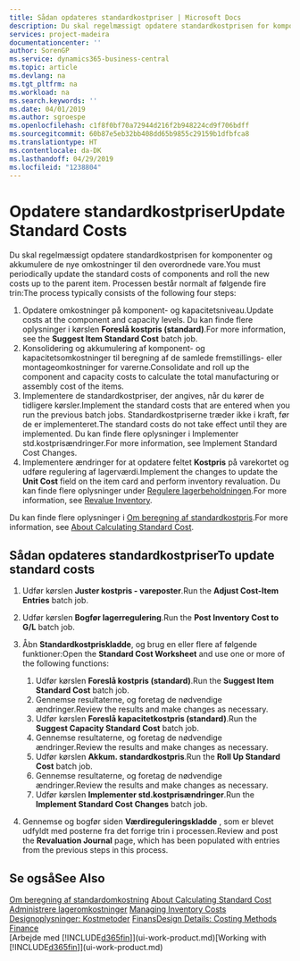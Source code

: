 ```yaml
---
title: Sådan opdateres standardkostpriser | Microsoft Docs
description: Du skal regelmæssigt opdatere standardkostprisen for komponenter og akkumulere de nye omkostninger til den overordnede vare.
services: project-madeira
documentationcenter: ''
author: SorenGP
ms.service: dynamics365-business-central
ms.topic: article
ms.devlang: na
ms.tgt_pltfrm: na
ms.workload: na
ms.search.keywords: ''
ms.date: 04/01/2019
ms.author: sgroespe
ms.openlocfilehash: c1f8f0bf70a72944d216f2b948224cd9f706bdff
ms.sourcegitcommit: 60b87e5eb32bb408dd65b9855c29159b1dfbfca8
ms.translationtype: HT
ms.contentlocale: da-DK
ms.lasthandoff: 04/29/2019
ms.locfileid: "1238804"
---
```

# <a name="update-standard-costs"></a><span data-ttu-id="bc1ac-103">Opdatere standardkostpriser</span><span class="sxs-lookup"><span data-stu-id="bc1ac-103">Update Standard Costs</span></span>
<span data-ttu-id="bc1ac-104">Du skal regelmæssigt opdatere standardkostprisen for komponenter og akkumulere de nye omkostninger til den overordnede vare.</span><span class="sxs-lookup"><span data-stu-id="bc1ac-104">You must periodically update the standard costs of components and roll the new costs up to the parent item.</span></span> <span data-ttu-id="bc1ac-105">Processen består normalt af følgende fire trin:</span><span class="sxs-lookup"><span data-stu-id="bc1ac-105">The process typically consists of the following four steps:</span></span>  

1.  <span data-ttu-id="bc1ac-106">Opdatere omkostninger på komponent- og kapacitetsniveau.</span><span class="sxs-lookup"><span data-stu-id="bc1ac-106">Update costs at the component and capacity levels.</span></span> <span data-ttu-id="bc1ac-107">Du kan finde flere oplysninger i kørslen **Foreslå kostpris (standard)**.</span><span class="sxs-lookup"><span data-stu-id="bc1ac-107">For more information, see the **Suggest Item Standard Cost** batch job.</span></span>  
2.  <span data-ttu-id="bc1ac-108">Konsolidering og akkumulering af komponent- og kapacitetsomkostninger til beregning af de samlede fremstillings- eller montageomkostninger for varerne.</span><span class="sxs-lookup"><span data-stu-id="bc1ac-108">Consolidate and roll up the component and capacity costs to calculate the total manufacturing or assembly cost of the items.</span></span>  
3.  <span data-ttu-id="bc1ac-109">Implementere de standardkostpriser, der angives, når du kører de tidligere kørsler.</span><span class="sxs-lookup"><span data-stu-id="bc1ac-109">Implement the standard costs that are entered when you run the previous batch jobs.</span></span> <span data-ttu-id="bc1ac-110">Standardkostpriserne træder ikke i kraft, før de er implementeret.</span><span class="sxs-lookup"><span data-stu-id="bc1ac-110">The standard costs do not take effect until they are implemented.</span></span> <span data-ttu-id="bc1ac-111">Du kan finde flere oplysninger i Implementer std.kostprisændringer.</span><span class="sxs-lookup"><span data-stu-id="bc1ac-111">For more information, see Implement Standard Cost Changes.</span></span>  
4.  <span data-ttu-id="bc1ac-112">Implementere ændringer for at opdatere feltet **Kostpris** på varekortet og udføre regulering af lagerværdi.</span><span class="sxs-lookup"><span data-stu-id="bc1ac-112">Implement the changes to update the **Unit Cost** field on the item card and perform inventory revaluation.</span></span> <span data-ttu-id="bc1ac-113">Du kan finde flere oplysninger under [Regulere lagerbeholdningen](inventory-how-revalue-inventory.md).</span><span class="sxs-lookup"><span data-stu-id="bc1ac-113">For more information, see [Revalue Inventory](inventory-how-revalue-inventory.md).</span></span>  

<span data-ttu-id="bc1ac-114">Du kan finde flere oplysninger i [Om beregning af standardkostpris](finance-about-calculating-standard-cost.md).</span><span class="sxs-lookup"><span data-stu-id="bc1ac-114">For more information, see [About Calculating Standard Cost](finance-about-calculating-standard-cost.md).</span></span>  
## <a name="to-update-standard-costs"></a><span data-ttu-id="bc1ac-115">Sådan opdateres standardkostpriser</span><span class="sxs-lookup"><span data-stu-id="bc1ac-115">To update standard costs</span></span>  
1.  <span data-ttu-id="bc1ac-116">Udfør kørslen **Juster kostpris - vareposter**.</span><span class="sxs-lookup"><span data-stu-id="bc1ac-116">Run the **Adjust Cost-Item Entries** batch job.</span></span>  
2.  <span data-ttu-id="bc1ac-117">Udfør kørslen **Bogfør lagerregulering**.</span><span class="sxs-lookup"><span data-stu-id="bc1ac-117">Run the **Post Inventory Cost to G/L** batch job.</span></span>  
3.  <span data-ttu-id="bc1ac-118">Åbn **Standardkostpriskladde**, og brug en eller flere af følgende funktioner:</span><span class="sxs-lookup"><span data-stu-id="bc1ac-118">Open the **Standard Cost Worksheet** and use one or more of the following functions:</span></span>  

    1.  <span data-ttu-id="bc1ac-119">Udfør kørslen **Foreslå kostpris (standard)**.</span><span class="sxs-lookup"><span data-stu-id="bc1ac-119">Run the **Suggest Item Standard Cost** batch job.</span></span>  
    2.  <span data-ttu-id="bc1ac-120">Gennemse resultaterne, og foretag de nødvendige ændringer.</span><span class="sxs-lookup"><span data-stu-id="bc1ac-120">Review the results and make changes as necessary.</span></span>  
    3.  <span data-ttu-id="bc1ac-121">Udfør kørslen **Foreslå kapacitetkostpris (standard)**.</span><span class="sxs-lookup"><span data-stu-id="bc1ac-121">Run the **Suggest Capacity Standard Cost** batch job.</span></span>  
    4.  <span data-ttu-id="bc1ac-122">Gennemse resultaterne, og foretag de nødvendige ændringer.</span><span class="sxs-lookup"><span data-stu-id="bc1ac-122">Review the results and make changes as necessary.</span></span>
    5. <span data-ttu-id="bc1ac-123">Udfør kørslen **Akkum. standardkostpris**.</span><span class="sxs-lookup"><span data-stu-id="bc1ac-123">Run the **Roll Up Standard Cost** batch job.</span></span>
    6.  <span data-ttu-id="bc1ac-124">Gennemse resultaterne, og foretag de nødvendige ændringer.</span><span class="sxs-lookup"><span data-stu-id="bc1ac-124">Review the results and make changes as necessary.</span></span>
    7.  <span data-ttu-id="bc1ac-125">Udfør kørslen **Implementer std.kostprisændringer**.</span><span class="sxs-lookup"><span data-stu-id="bc1ac-125">Run the **Implement Standard Cost Changes** batch job.</span></span>  
4.  <span data-ttu-id="bc1ac-126">Gennemse og bogfør siden **Værdireguleringskladde** , som er blevet udfyldt med posterne fra det forrige trin i processen.</span><span class="sxs-lookup"><span data-stu-id="bc1ac-126">Review and post the **Revaluation Journal** page, which has been populated with entries from the previous steps in this process.</span></span>  

## <a name="see-also"></a><span data-ttu-id="bc1ac-127">Se også</span><span class="sxs-lookup"><span data-stu-id="bc1ac-127">See Also</span></span>  
 <span data-ttu-id="bc1ac-128">[Om beregning af standardomkostning](finance-about-calculating-standard-cost.md) </span><span class="sxs-lookup"><span data-stu-id="bc1ac-128">[About Calculating Standard Cost](finance-about-calculating-standard-cost.md) </span></span>  
 <span data-ttu-id="bc1ac-129">[Administrere lageromkostninger](finance-manage-inventory-costs.md) </span><span class="sxs-lookup"><span data-stu-id="bc1ac-129">[Managing Inventory Costs](finance-manage-inventory-costs.md) </span></span>  
 <span data-ttu-id="bc1ac-130">[Designoplysninger: Kostmetoder](design-details-costing-methods.md) [Finans](finance.md)</span><span class="sxs-lookup"><span data-stu-id="bc1ac-130">[Design Details: Costing Methods](design-details-costing-methods.md) [Finance](finance.md)</span></span>  
 <span data-ttu-id="bc1ac-131">[Arbejde med [!INCLUDE[d365fin](includes/d365fin_md.md)]](ui-work-product.md)</span><span class="sxs-lookup"><span data-stu-id="bc1ac-131">[Working with [!INCLUDE[d365fin](includes/d365fin_md.md)]](ui-work-product.md)</span></span>  
